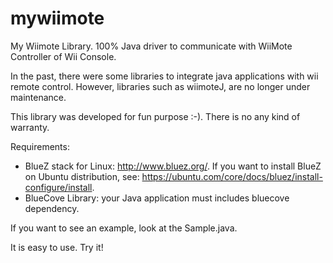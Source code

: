 # mywiimote
My Wiimote Library. 100% Java driver to communicate with WiiMote Controller of Wii Console.

In the past, there were some libraries to integrate java applications with wii remote control. However, libraries such as wiimoteJ, are no longer under maintenance.

This library was developed for fun purpose :-). There is no any kind of warranty.

Requirements: 

- BlueZ stack for Linux: http://www.bluez.org/. If you want to install BlueZ on Ubuntu distribution, see: https://ubuntu.com/core/docs/bluez/install-configure/install. 
- BlueCove Library: your Java application must includes bluecove dependency.

If you want to see an example, look at the Sample.java.

It is easy to use. Try it!
